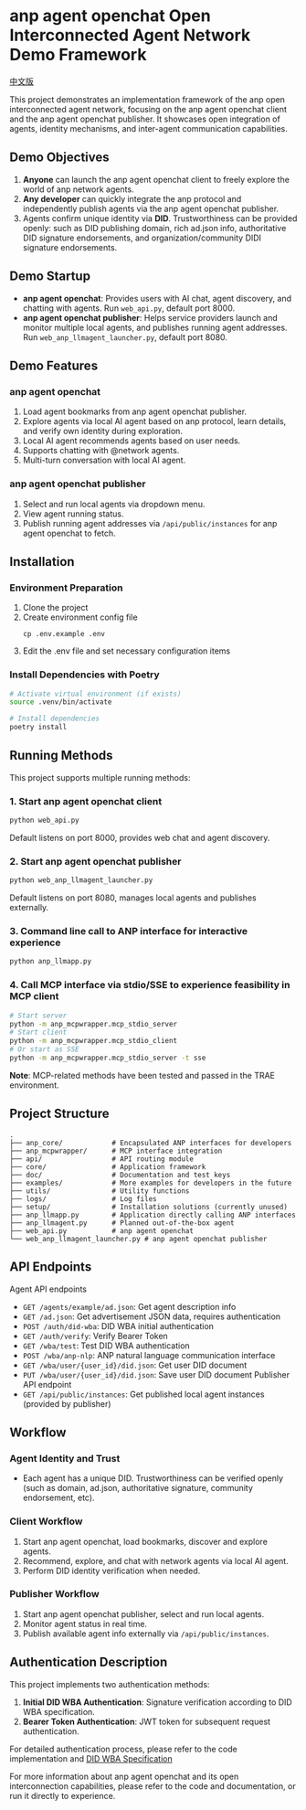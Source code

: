 # anp agent openchat Open Interconnected Agent Network Demo Framework

[中文版](README.md)

This project demonstrates an implementation framework of the anp open interconnected agent network, focusing on the anp agent openchat client and the anp agent openchat publisher. It showcases open integration of agents, identity mechanisms, and inter-agent communication capabilities.

## Demo Objectives

1. **Anyone** can launch the anp agent openchat client to freely explore the world of anp network agents.
2. **Any developer** can quickly integrate the anp protocol and independently publish agents via the anp agent openchat publisher.
3. Agents confirm unique identity via **DID**. Trustworthiness can be provided openly: such as DID publishing domain, rich ad.json info, authoritative DID signature endorsements, and organization/community DIDI signature endorsements.

## Demo Startup

- **anp agent openchat**: Provides users with AI chat, agent discovery, and chatting with agents. Run `web_api.py`, default port 8000.
- **anp agent openchat publisher**: Helps service providers launch and monitor multiple local agents, and publishes running agent addresses. Run `web_anp_llmagent_launcher.py`, default port 8080.

## Demo Features

### anp agent openchat
1. Load agent bookmarks from anp agent openchat publisher.
2. Explore agents via local AI agent based on anp protocol, learn details, and verify own identity during exploration.
3. Local AI agent recommends agents based on user needs.
4. Supports chatting with @network agents.
5. Multi-turn conversation with local AI agent.

### anp agent openchat publisher
1. Select and run local agents via dropdown menu.
2. View agent running status.
3. Publish running agent addresses via `/api/public/instances` for anp agent openchat to fetch.

## Installation

### Environment Preparation

1. Clone the project
2. Create environment config file
   ```
   cp .env.example .env
   ```
3. Edit the .env file and set necessary configuration items

### Install Dependencies with Poetry

```bash
# Activate virtual environment (if exists)
source .venv/bin/activate

# Install dependencies
poetry install
```

## Running Methods

This project supports multiple running methods:

### 1. Start anp agent openchat client

```bash
python web_api.py
```
Default listens on port 8000, provides web chat and agent discovery.

### 2. Start anp agent openchat publisher

```bash
python web_anp_llmagent_launcher.py
```
Default listens on port 8080, manages local agents and publishes externally.

### 3. Command line call to ANP interface for interactive experience

```bash
python anp_llmapp.py
```

### 4. Call MCP interface via stdio/SSE to experience feasibility in MCP client

```bash
# Start server
python -m anp_mcpwrapper.mcp_stdio_server
# Start client
python -m anp_mcpwrapper.mcp_stdio_client
# Or start as SSE
python -m anp_mcpwrapper.mcp_stdio_server -t sse
```

**Note**: MCP-related methods have been tested and passed in the TRAE environment.

## Project Structure

```
.
├── anp_core/            # Encapsulated ANP interfaces for developers
├── anp_mcpwrapper/      # MCP interface integration
├── api/                 # API routing module
├── core/                # Application framework
├── doc/                 # Documentation and test keys
├── examples/            # More examples for developers in the future
├── utils/               # Utility functions
├── logs/                # Log files
├── setup/               # Installation solutions (currently unused)
├── anp_llmapp.py        # Application directly calling ANP interfaces
├── anp_llmagent.py      # Planned out-of-the-box agent
├── web_api.py           # anp agent openchat
└── web_anp_llmagent_launcher.py # anp agent openchat publisher
```

## API Endpoints

Agent API endpoints
- `GET /agents/example/ad.json`: Get agent description info
- `GET /ad.json`: Get advertisement JSON data, requires authentication
- `POST /auth/did-wba`: DID WBA initial authentication
- `GET /auth/verify`: Verify Bearer Token
- `GET /wba/test`: Test DID WBA authentication
- `POST /wba/anp-nlp`: ANP natural language communication interface
- `GET /wba/user/{user_id}/did.json`: Get user DID document
- `PUT /wba/user/{user_id}/did.json`: Save user DID document
Publisher API endpoint
- `GET /api/public/instances`: Get published local agent instances (provided by publisher)

## Workflow

### Agent Identity and Trust
- Each agent has a unique DID. Trustworthiness can be verified openly (such as domain, ad.json, authoritative signature, community endorsement, etc).

### Client Workflow
1. Start anp agent openchat, load bookmarks, discover and explore agents.
2. Recommend, explore, and chat with network agents via local AI agent.
3. Perform DID identity verification when needed.

### Publisher Workflow
1. Start anp agent openchat publisher, select and run local agents.
2. Monitor agent status in real time.
3. Publish available agent info externally via `/api/public/instances`.

## Authentication Description

This project implements two authentication methods:

1. **Initial DID WBA Authentication**: Signature verification according to DID WBA specification.
2. **Bearer Token Authentication**: JWT token for subsequent request authentication.

For detailed authentication process, please refer to the code implementation and [DID WBA Specification](https://github.com/agent-network-protocol/AgentNetworkProtocol/blob/main/chinese/03-did%3Awba%E6%96%B9%E6%B3%95%E8%A7%84%E8%8C%83.md)

For more information about anp agent openchat and its open interconnection capabilities, please refer to the code and documentation, or run it directly to experience.
